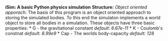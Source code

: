 **iSim: A basic Python physics simulation**
**Structure:**
    *Object oriented apporach*:
        The basis of this program is an object oriented
        approach to storing the simulated bodies.
        To this end the simulaton implements a world object
        to store all bodies in a simulation. These objects
        have three basic properties:
        * G - the gravitational constant *default: 6.67e-11*
        * K - Coulomb's constnat *default: 8.99e9*
        * Cap - The worlds body-capacity *default: 128*